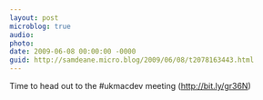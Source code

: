 ```yaml
---
layout: post
microblog: true
audio: 
photo: 
date: 2009-06-08 00:00:00 -0000
guid: http://samdeane.micro.blog/2009/06/08/t2078163443.html
---
```

Time to head out to the #ukmacdev meeting (http://bit.ly/gr36N)
